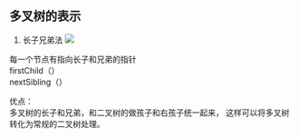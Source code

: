 ## 多叉树的表示 
1. 长子兄弟法
![](https://note.youdao.com/yws/public/resource/e1de6ab70a6075f4d9f88daf8c95d14b/xmlnote/6EC31546DCE0443186CE7027C34176ED/25800)

每一个节点有指向长子和兄弟的指针  
firstChild（）   
nextSibling（）


优点：  
多叉树的长子和兄弟，和二叉树的做孩子和右孩子统一起来，
这样可以将多叉树转化为常规的二叉树处理。